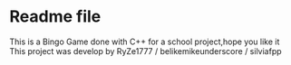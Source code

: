 # Readme file
This is a Bingo Game done with C++ for a school project,hope you like it 
This project was develop by RyZe1777 / belikemikeunderscore / silviafpp


